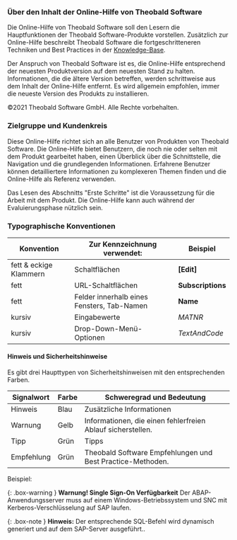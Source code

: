 ### Über den Inhalt der Online-Hilfe von Theobald Software
Die Online-Hilfe von Theobald Software soll den Lesern die Hauptfunktionen der Theobald Software-Produkte vorstellen.
Zusätzlich zur Online-Hilfe beschreibt Theobald Software die fortgeschritteneren Techniken und Best Practices in der [Knowledge-Base](https://kb.theobald-software.com/).

Der Anspruch von Theobald Software ist es, die Online-Hilfe entsprechend der neuesten Produktversion auf dem neuesten Stand zu halten. Informationen, die die ältere Version betreffen, werden schrittweise aus dem Inhalt der Online-Hilfe entfernt.  Es wird allgemein empfohlen, immer die neueste Version des Produkts zu installieren.

©2021 Theobald Software GmbH. Alle Rechte vorbehalten.

### Zielgruppe und Kundenkreis
Diese Online-Hilfe richtet sich an alle Benutzer von Produkten von Theobald Software. Die Online-Hilfe bietet Benutzern, die noch nie oder selten mit dem Produkt gearbeitet haben, einen Überblick über die Schnittstelle, die Navigation und die grundlegenden Informationen. 
Erfahrene Benutzer können detailliertere Informationen zu komplexeren Themen finden und die Online-Hilfe als Referenz verwenden.

Das Lesen des Abschnitts "Erste Schritte" ist die Voraussetzung für die Arbeit mit dem Produkt. 
Die Online-Hilfe kann auch während der Evaluierungsphase nützlich sein. 

### Typographische Konventionen

Konvention |Zur Kennzeichnung verwendet: |Beispiel
------------ | ------------- | ---------
fett & eckige Klammern |Schaltflächen |**[Edit]** 
fett |URL-Schaltflächen|**Subscriptions**
fett |Felder innerhalb eines Fensters, Tab-Namen |**Name** 
kursiv |Eingabewerte| *MATNR*
kursiv |Drop-Down-Menü-Optionen| *TextAndCode*
 

#### Hinweis und Sicherheitshinweise

Es gibt drei Haupttypen von Sicherheitshinweisen mit den entsprechenden Farben.

Signalwort| Farbe | Schweregrad und Bedeutung
------------ | ------------- | ---------
Hinweis |Blau  | Zusätzliche Informationen
Warnung | Gelb | Informationen, die einen fehlerfreien Ablauf sicherstellen.
Tipp| Grün | Tipps
Empfehlung | Grün | Theobald Software Empfehlungen und Best Practice-Methoden.

Beispiel:

{: .box-warning } 
**Warnung! Single Sign-On Verfügbarkeit**
Der ABAP-Anwendungsserver muss auf einem Windows-Betriebssystem und SNC mit Kerberos-Verschlüsselung auf SAP laufen.


 {: .box-note }
**Hinweis:** Der entsprechende SQL-Befehl wird dynamisch generiert und auf dem SAP-Server ausgeführt..

